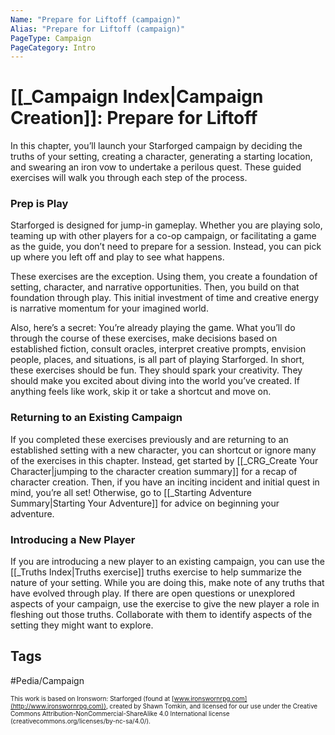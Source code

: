 ```yaml
---
Name: "Prepare for Liftoff (campaign)"
Alias: "Prepare for Liftoff (campaign)"
PageType: Campaign
PageCategory: Intro
---
```

# [[_Campaign Index|Campaign Creation]]: Prepare for Liftoff
In this chapter, you’ll launch your Starforged campaign by deciding the truths of your setting, creating a character, generating a starting location, and swearing an iron vow to undertake a perilous quest. These guided exercises will walk you through each step of the process. 

### Prep is Play
Starforged is designed for jump-in gameplay. Whether you are playing solo, teaming up with other players for a co-op campaign, or facilitating a game as the guide, you don’t need to prepare for a session. Instead, you can pick up where you left off and play to see what happens.

These exercises are the exception. Using them, you create a foundation of setting, character, and narrative opportunities. Then, you build on that foundation through play. This initial investment of time and creative energy is narrative momentum for your imagined world.

Also, here’s a secret: You’re already playing the game. What you’ll do through the course of these exercises, make decisions based on established fiction, consult oracles, interpret creative prompts, envision people, places, and situations, is all part of playing Starforged. In short, these exercises should be fun. They should spark your creativity. They should make you excited about diving into the world you’ve created. If anything feels like work, skip it or take a shortcut and move on. 

### Returning to an Existing Campaign
If you completed these exercises previously and are returning to an established setting with a new character, you can shortcut or ignore many of the exercises in this chapter. Instead, get started by [[_CRG_Create Your Character|jumping to the character creation summary]] for a recap of character creation. Then, if you have an inciting incident and initial quest in mind, you’re all set! Otherwise, go to [[_Starting Adventure Summary|Starting Your Adventure]] for advice on beginning your adventure. 

### Introducing a New Player
If you are introducing a new player to an existing campaign, you can use the [[_Truths Index|Truths exercise]] truths exercise to help summarize the nature of your setting. While you are doing this, make note of any truths that have evolved through play. If there are open questions or unexplored aspects of your campaign, use the exercise to give the new player a role in fleshing out those truths. Collaborate with them to identify aspects of the setting they might want to explore.

## Tags
#Pedia/Campaign 

<font size=-2>This work is based on Ironsworn: Starforged (found at [www.ironswornrpg.com](http://www.ironswornrpg.com)), created by Shawn Tomkin, and licensed for our use under the Creative Commons Attribution-NonCommercial-ShareAlike 4.0 International license  (creativecommons.org/licenses/by-nc-sa/4.0/).</font>